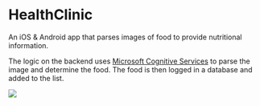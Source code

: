 # HealthClinic

An iOS & Android app that parses images of food to provide nutritional information.

The logic on the backend uses [Microsoft Cognitive Services](https://aka.ms/T7285g) to parse the image and determine the food. The food is then logged in a database and added to the list.

![](https://github.com/brminnick/Videos/blob/master/HealthClinic/HealthClinic.gif)
